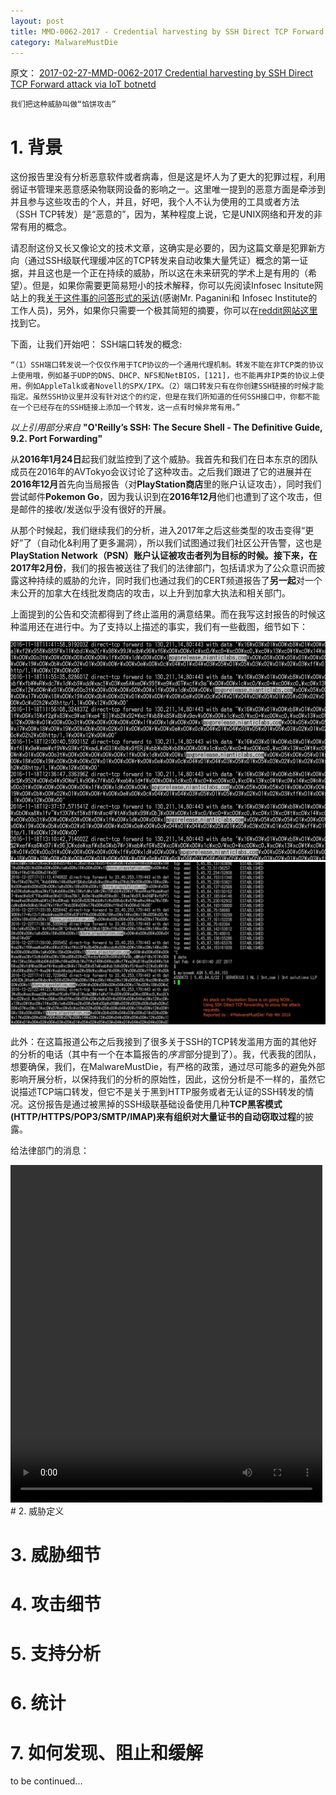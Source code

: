 ```yaml
---
layout: post
title: MMD-0062-2017 - Credential harvesting by SSH Direct TCP Forward attack via IoT botnet
category: MalwareMustDie
---
```


原文：
[2017-02-27-MMD-0062-2017 Credential harvesting by SSH Direct TCP Forward attack via IoT botnetd](http://blog.malwaremustdie.org/2017/02/mmd-0062-2017-ssh-direct-tcp-forward-attack.html)

```
我们把这种威胁叫做“馅饼攻击”
```

# 1. 背景

这份报告里没有分析恶意软件或者病毒，但是这是坏人为了更大的犯罪过程，利用弱证书管理来恶意感染物联网设备的影响之一。这里唯一提到的恶意方面是牵涉到并且参与这些攻击的个人，并且，好吧，我个人不认为使用的工具或者方法（SSH TCP转发）是“恶意的”，因为，某种程度上说，它是UNIX网络和开发的非常有用的概念。

请忍耐这份又长又像论文的技术文章，这确实是必要的，因为这篇文章是犯罪新方向（通过SSH级联代理缓冲区的TCP转发来自动收集大量凭证）概念的第一证据，并且这也是一个正在持续的威胁，所以这在未来研究的学术上是有用的（希望）。但是，如果你需要更简易短小的技术解释，你可以先阅读Infosec Insitute网站上的我[关于这件事的问答形式的采访](http://resources.infosecinstitute.com/exclusive-close-look-largest-credential-harvesting-campaign-via-iot-botnet/)(感谢Mr. Paganini和 Infosec Institute的工作人员)，另外，如果你只需要一个极其简短的摘要，你可以在[reddit网站这里](https://www.reddit.com/r/netsec/comments/5wxkky/mmd0062207_credential_harvesting_by_ssh_direct/deexmn5/)找到它。

下面，让我们开始吧：
SSH端口转发的概念:
```
“（1）SSH端口转发说一个仅仅作用于TCP协议的一个通用代理机制。转发不能在非TCP类的协议上使用哦，例如基于UDP的DNS、DHCP、NFS和NetBIOS，[121]，也不能再非IP类的协议上使用，例如AppleTalk或者Novell的SPX/IPX。（2）端口转发只有在你创建SSH链接的时候才能指定。虽然SSH协议里并没有针对这个的约定，但是在我们所知道的任何SSH接口中，你都不能在一个已经存在的SSH链接上添加一个转发，这一点有时候非常有用。”
```
*以上引用部分来自* **"O'Reilly’s SSH: The Secure Shell - The Definitive Guide, 9.2. Port Forwarding"**

从**2016年1月24日**起我们就监控到了这个威胁。我首先和我们在日本东京的团队成员在2016年的AVTokyo会议讨论了这种攻击。之后我们跟进了它的进展并在**2016年12月**首先向当局报告（对**PlayStation商店**里的账户认证攻击），同时我们尝试邮件**Pokemon Go**，因为我认识到在**2016年12月**他们也遭到了这个攻击，但是邮件的接收/发送似乎没有很好的开展。

从那个时候起，我们继续我们的分析，进入2017年之后这些类型的攻击变得“更好”了（自动化&利用了更多漏洞），所以我们试图通过我们社区公开告警，这也是**PlayStation Network（PSN）**账户认证被攻击者列为目标的时候。接下来，在**2017年2月份**，我们的报告被送往了我们的法律部门，包括请求为了公众意识而披露这种持续的威胁的允许，同时我们也通过我们的CERT频道报告了**另一起**对一个未公开的加拿大在线批发商店的攻击，以上升到加拿大执法和相关部门。

上面提到的公告和交流都得到了终止滥用的满意结果。而在我写这封报告的时候这种滥用还在进行中。为了支持以上描述的事实，我们有一些截图，细节如下：

![2017-03-20-1.png](/pic/2017-03-20-1.png)
![2017-03-20-2.png](/pic/2017-03-20-2.png)

此外：在这篇报道公布之后我接到了很多关于SSH的TCP转发滥用方面的其他好的分析的电话（其中有一个在本篇报告的*序言*部分提到了）。我，代表我的团队，想要确保，我们，在MalwareMustDie，有严格的政策，通过尽可能多的避免外部影响开展分析，以保持我们的分析的原始性，因此，这份分析是不一样的，虽然它说描述TCP端口转发，但它不是关于黑到HTTP服务或者无认证的SSH转发的情况。这份报告是通过被黑掉的SSH级联基础设备使用几种**TCP黑客模式(HTTP/HTTPS/POP3/SMTP/IMAP)**来有组织**对大量证书的自动窃取过程**的披露。

给法律部门的消息：
<div class="row post-image-bg" >
    <video width="99%" height="540" >
        <source src="/vidwo/2017-03-20-1.mp4" type="video/mp4"  >
    </video>
</div>
# 2. 威胁定义

# 3. 威胁细节

# 4. 攻击细节

# 5. 支持分析

# 6. 统计

# 7. 如何发现、阻止和缓解

to be continued...
